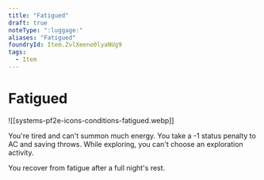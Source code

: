 ```yaml
---
title: "Fatigued"
draft: true
noteType: ":luggage:"
aliases: "Fatigued"
foundryId: Item.ZvlXeeno0lyaNUg9
tags:
  - Item
---
```


# Fatigued
![[systems-pf2e-icons-conditions-fatigued.webp]]

You're tired and can't summon much energy. You take a -1 status penalty to AC and saving throws. While exploring, you can't choose an exploration activity.

You recover from fatigue after a full night's rest.

